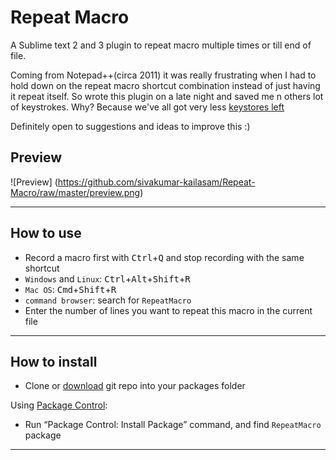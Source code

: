 Repeat Macro
=========================

A Sublime text 2 and 3 plugin to repeat macro multiple times or till end of file.

Coming from Notepad++(circa 2011) it was really frustrating when I had to hold down on the repeat macro shortcut combination instead of just having it repeat itself. So wrote this plugin on a late night and saved me n others lot of keystrokes. Why? Because we've all got very less [keystores left](http://keysleft.com/)

Definitely open to suggestions and ideas to improve this :)

## Preview

![Preview] (https://github.com/sivakumar-kailasam/Repeat-Macro/raw/master/preview.png)

--------------

## How to use
* Record a macro first with <kbd>Ctrl</kbd>+<kbd>Q</kbd> and stop recording with the same shortcut
* `Windows` and `Linux`: <kbd>Ctrl</kbd>+<kbd>Alt</kbd>+<kbd>Shift</kbd>+<kbd>R</kbd>
* `Mac OS`: <kbd>Cmd</kbd>+<kbd>Shift</kbd>+<kbd>R</kbd>
* `command browser`: search for `RepeatMacro`
* Enter the number of lines you want to repeat this macro in the current file

--------------

## How to install

 - Clone or [download](https://github.com/sivakumar-kailasam/Repeat-Macro/archive/master.zip) git repo into your packages folder

Using [Package Control](https://sublime.wbond.net/installation):

 - Run “Package Control: Install Package” command, and find `RepeatMacro` package

--------------
